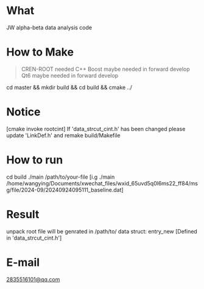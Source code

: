 # What
  JW alpha-beta data analysis code

# How to Make
  > CREN-ROOT needed
  > C++ Boost maybe needed in forward develop
  > Qt6  maybe needed in forward develop

  cd master && mkdir build && cd build && cmake ../

# Notice
  [cmake invoke rootcint] 
    If 'data_strcut_cint.h' has been changed
    please update 'LinkDef.h' and remake build/Makefile

# How to run
  cd build
  ./main /path/to/your-file
  [i.g ./main /home/wangying/Documents/xwechat_files/wxid_65uvd5q0l6ms22_ff84/msg/file/2024-09/20240924095111_baseline.dat]

# Result
  unpack root file will be genrated in /path/to/
  data struct: entry_new [Defined in 'data_strcut_cint.h']

# E-mail
  2835516101@qq.com
